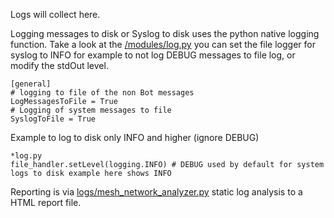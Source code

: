 Logs will collect here.

Logging messages to disk or Syslog to disk uses the python native logging function. Take a look at the [/modules/log.py](/modules/log.py) you can set the file logger for syslog to INFO for example to not log DEBUG messages to file log, or modify the stdOut level.
```
[general]
# logging to file of the non Bot messages
LogMessagesToFile = True
# Logging of system messages to file
SyslogToFile = True
```
Example to log to disk only INFO and higher (ignore DEBUG)
```
*log.py
file_handler.setLevel(logging.INFO) # DEBUG used by default for system logs to disk example here shows INFO
```

Reporting is via [logs/mesh_network_analyzer.py](logs/mesh_network_analyzer.py) static log analysis to a HTML report file.